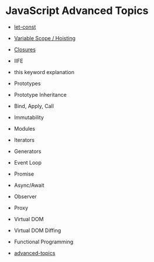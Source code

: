 # JavaScript Advanced Topics
+ [let-const](https://www.sitepoint.com/preparing-ecmascript-6-let-const/)

+ [Variable Scope / Hoisting](https://www.sitepoint.com/demystifying-javascript-variable-scope-hoisting/)

+ [Closures](https://medium.freecodecamp.org/lets-learn-javascript-closures-66feb44f6a44)

+ IIFE
+ this keyword explanation
+ Prototypes
+ Prototype Inheritance
+ Bind, Apply, Call
+ Immutability
+ Modules
+ Iterators
+ Generators
+ Event Loop
+ Promise
+ Async/Await
+ Observer
+ Proxy
+ Virtual DOM
+ Virtual DOM Diffing
+ Functional Programming
+ [advanced-topics](https://www.facebook.com/notes/sohel-amin/javascript-advanced-topics/1596009170421672/)
